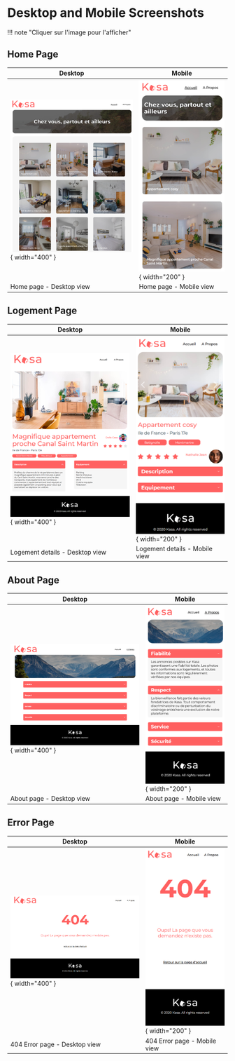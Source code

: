# Desktop and Mobile Screenshots

!!! note "Cliquer sur l'image pour l'afficher"

## Home Page
| Desktop | Mobile |
|---------|---------|
| ![Home Desktop](https://github.com/ldnpto/ocr-p8-FrontEnd_location_immobiliere/blob/main/src/assets/images/Kasa-Home.png?raw=true){ width="400" } | ![Home Mobile](https://github.com/ldnpto/ocr-p8-FrontEnd_location_immobiliere/blob/main/src/assets/images/Kasa-mobile-Home.png?raw=true){ width="200" } |
| Home page - Desktop view | Home page - Mobile view |

## Logement Page
| Desktop | Mobile |
|---------|---------|
| ![Logement Desktop](https://github.com/ldnpto/ocr-p8-FrontEnd_location_immobiliere/blob/main/src/assets/images/Kasa-logement.png?raw=true){ width="400" } | ![Logement Mobile](https://github.com/ldnpto/ocr-p8-FrontEnd_location_immobiliere/blob/main/src/assets/images/Kasa-mobile-Logement.png?raw=true){ width="200" } |
| Logement details - Desktop view | Logement details - Mobile view |

## About Page
| Desktop | Mobile |
|---------|---------|
| ![About Desktop](https://github.com/ldnpto/ocr-p8-FrontEnd_location_immobiliere/blob/main/src/assets/images/Kasa-Apropos.png?raw=true){ width="400" } | ![About Mobile](https://github.com/ldnpto/ocr-p8-FrontEnd_location_immobiliere/blob/main/src/assets/images/Kasa-mobile-Apropos.png?raw=true){ width="200" } |
| About page - Desktop view | About page - Mobile view |

## Error Page
| Desktop | Mobile |
|---------|---------|
| ![Error Desktop](https://github.com/ldnpto/ocr-p8-FrontEnd_location_immobiliere/blob/main/src/assets/images/Kasa-Error.png?raw=true){ width="400" } | ![Error Mobile](https://github.com/ldnpto/ocr-p8-FrontEnd_location_immobiliere/blob/main/src/assets/images/Kasa-mobile-Error.png?raw=true){ width="200" } |
| 404 Error page - Desktop view | 404 Error page - Mobile view |